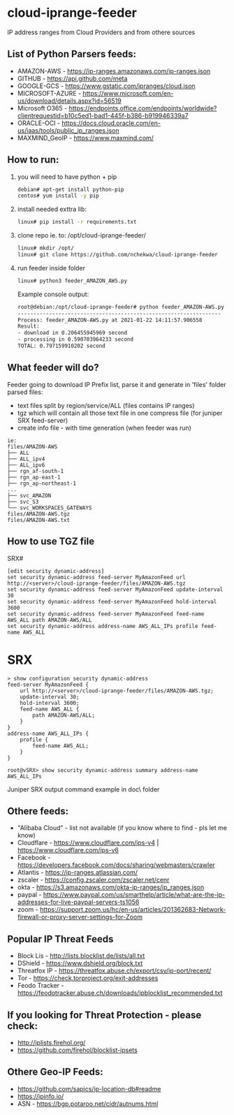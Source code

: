 # cloud-iprange-feeder
IP address ranges from Cloud Providers and from othere sources

## List of Python Parsers feeds:
- AMAZON-AWS - https://ip-ranges.amazonaws.com/ip-ranges.json
- GITHUB - https://api.github.com/meta
- GOOGLE-GCS - https://www.gstatic.com/ipranges/cloud.json
- MICROSOFT-AZURE - https://www.microsoft.com/en-us/download/details.aspx?id=56519
- Microsoft O365 - https://endpoints.office.com/endpoints/worldwide?clientrequestid=b10c5ed1-bad1-445f-b386-b919946339a7
- ORACLE-OCI - https://docs.cloud.oracle.com/en-us/iaas/tools/public_ip_ranges.json
- MAXMIND_GeoIP - https://www.maxmind.com/

## How to run:
1) you will need to have python + pip <br>
    ```bash
    debian# apt-get install python-pip
    centos# yum install -y pip
    ```
2) install needed exttra lib:<br>
    ```bash
    linux# pip install -r requirements.txt
    ```
3) clone repo ie. to: /opt/cloud-iprange-feeder/<br>
    ```bash
    linux# mkdir /opt/
    linux# git clone https://github.com/nchekwa/cloud-iprange-feeder
    ```
4) run feeder inside folder<br>
    ```bash
    linux# python3 feeder_AMAZON_AWS.py
    ```
    Example console output:
    ```bash
    root@debian:/opt/cloud-iprange-feeder# python feeder_AMAZON-AWS.py
    -----------------------------------------------------------------
    Process: feeder_AMAZON-AWS.py at 2021-01-22 14:11:57.906558
    Result:
    - download in 0.206455945969 second
    - processing in 0.590703964233 second
    TOTAL: 0.797159910202 second
    ```

## What feeder will do?
Feeder going to download IP Prefix list, parse it and generate in 'files' folder parsed files:
- text files split by region/service/ALL (files contains IP ranges)
- tgz which will contain all those text file in one compress file (for juniper SRX feed-server)
- create info file - with time generation (when feeder was run)

```
ie:
files/AMAZON-AWS
├── ALL
├── ALL_ipv4
├── ALL_ipv6
├── rgn_af-south-1
├── rgn_ap-east-1
├── rgn_ap-northeast-1
...
├── svc_AMAZON
├── svc_S3
└── svc_WORKSPACES_GATEWAYS
files/AMAZON-AWS.tgz
files/AMAZON-AWS.txt
```

## How to use TGZ file
SRX#
```
[edit security dynamic-address]
set security dynamic-address feed-server MyAmazonFeed url http://<server>/cloud-iprange-feeder/files/AMAZON-AWS.tgz
set security dynamic-address feed-server MyAmazonFeed update-interval 30
set security dynamic-address feed-server MyAmazonFeed hold-interval 3600
set security dynamic-address feed-server MyAmazonFeed feed-name AWS_ALL path AMAZON-AWS/ALL
set security dynamic-address address-name AWS_ALL_IPs profile feed-name AWS_ALL
```

# SRX
```
> show configuration security dynamic-address 
feed-server MyAmazonFeed {
    url http://<server>/cloud-iprange-feeder/files/AMAZON-AWS.tgz;
    update-interval 30;
    hold-interval 3600;
    feed-name AWS_ALL {
        path AMAZON-AWS/ALL;
    }
}
address-name AWS_ALL_IPs {
    profile {
        feed-name AWS_ALL;
    }
}
```
```
root@vSRX> show security dynamic-address summary address-name AWS_ALL_IPs
```
Juniper SRX output command example in doc\ folder

## Othere feeds:
- "Alibaba Cloud" - list not available (if you know where to find - pls let me know)
- Cloudflare - https://www.cloudflare.com/ips-v4 | https://www.cloudflare.com/ips-v6
- Facebook - https://developers.facebook.com/docs/sharing/webmasters/crawler
- Atlantis - https://ip-ranges.atlassian.com/
- zscaler - https://config.zscaler.com/zscaler.net/cenr
- okta - https://s3.amazonaws.com/okta-ip-ranges/ip_ranges.json
- paypal - https://www.paypal.com/us/smarthelp/article/what-are-the-ip-addresses-for-live-paypal-servers-ts1056
- zoom - https://support.zoom.us/hc/en-us/articles/201362683-Network-firewall-or-proxy-server-settings-for-Zoom

## Popular IP Threat Feeds
- Block Lis - http://lists.blocklist.de/lists/all.txt
- DShield - https://www.dshield.org/block.txt
- Threatfox IP - https://threatfox.abuse.ch/export/csv/ip-port/recent/
- Tor - https://check.torproject.org/exit-addresses
- Feodo Tracker - https://feodotracker.abuse.ch/downloads/ipblocklist_recommended.txt

## If you looking for Threat Protection - please check:
- http://iplists.firehol.org/
- https://github.com/firehol/blocklist-ipsets

## Othere Geo-IP Feeds:
- https://github.com/sapics/ip-location-db#readme
- https://ipinfo.io/
- ASN - https://bgp.potaroo.net/cidr/autnums.html
